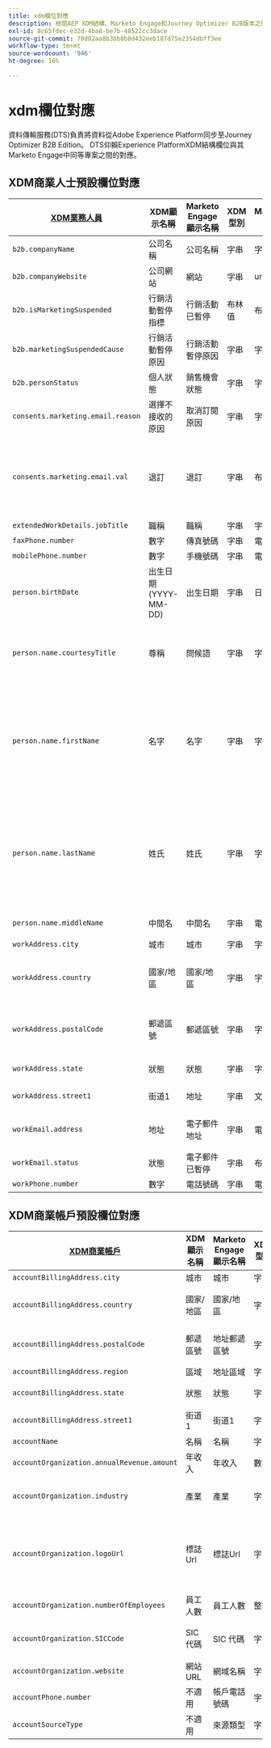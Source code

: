 ```yaml
---
title: xdm欄位對應
description: 檢閱AEP XDM結構、Marketo Engage和Journey Optimizer B2B版本之間的欄位對應。
exl-id: 8c65fdec-e32d-4ba8-be7b-48522cc3dace
source-git-commit: 78d82aa8b3bb8b8d432eeb187d75e2354dbff3ee
workflow-type: tm+mt
source-wordcount: '946'
ht-degree: 16%

---
```


# xdm欄位對應

資料傳輸服務(DTS)負責將資料從Adobe Experience Platform同步至Journey Optimizer B2B Edition。 DTS仰賴Experience PlatformXDM結構欄位與其Marketo Engage中同等專案之間的對應。

## XDM商業人士預設欄位對應

| [XDM業務人員](https://github.com/adobe/xdm/blob/master/docs/reference/mixins/profile/b2b-person-details.schema.md) | XDM顯示名稱 | Marketo Engage顯示名稱 | XDM型別 | Marketo型別 | XDM說明 |
|------------------- |---------------------------------- |--------------------------- |-------- |------------ |--------------- |
| `b2b.companyName` | 公司名稱 | 公司名稱 | 字串 | 字串 | 與業務人員相關聯之公司的名稱。 |
| `b2b.companyWebsite` | 公司網站 | 網站 | 字串 | url | 與業務人員相關聯之公司的網站。 |
| `b2b.isMarketingSuspended` | 行銷活動暫停指標 | 行銷活動已暫停 | 布林值 | 布林值 | 該值會指出該人員的行銷活動是否暫停。 |
| `b2b.marketingSuspendedCause` | 行銷活動暫停原因 | 行銷活動暫停原因 | 字串 | 字串 | 如果針對該人員暫停行銷，此屬性會提供原因。 |
| `b2b.personStatus` | 個人狀態 | 銷售機會狀態 | 字串 | 字串 | 記錄人員目前行銷/銷售狀態的欄位。 |
| `consents.marketing.email.reason` | 選擇不接收的原因 | 取消訂閱原因 | 字串 | 字串 | 與電子郵件選擇退出相關的原因。 |
| `consents.marketing.email.val` | 退訂 | 退訂 | 字串 | 布林值 | 如果取消訂閱為true （例如，值= 1），則將`consents.marketing.email.val`設為(n)。 如果取消訂閱為false （例如，值= 0），則將consents.marketing.email.val設定為null。 |
| `extendedWorkDetails.jobTitle` | 職稱 | 職稱 | 字串 | 字串 | 個人的職稱。 |
| `faxPhone.number` | 數字 | 傳真號碼 | 字串 | 電話 | 傳真電話號碼。 |
| `mobilePhone.number` | 數字 | 手機號碼 | 字串 | 電話 | 與個人關聯的行動電話號碼。 |
| `person.birthDate` | 出生日期(YYYY-MM-DD) | 出生日期 | 字串 | 日期 | 個人出生的完整日期。 YYYY-MM-DD |
| `person.name.courtesyTitle` | 尊稱 | 問候語 | 字串 | 字串 | 通常是人員的職稱、尊稱或稱呼語的縮寫。 在開場白中，courtesyTitle用於完整或姓氏的前面。 例如，「先生」、「女士」或「博士」。 |
| `person.name.firstName` | 名字 | 名字 | 字串 | 字串 | 在姓名的語言中最常被接受的書寫順序的第一個姓名區段。 在許多文化中，這是個人偏好名稱或名字。 FirstName和lastName屬性的引入是為了與現有系統保持相容性，現有系統以簡化、非語意和無法國際化的方式模型化名稱。 使用`xdm:fullName`永遠是較好的。 |
| `person.name.lastName` | 姓氏 | 姓氏 | 字串 | 字串 | 在姓名的語言中最常被接受的書寫順序的最後一個姓名區段。 在許多文化中，這是繼承的姓氏、父名或母名。 FirstName和lastName屬性的引入是為了與現有系統保持相容性，現有系統以簡化、非語意和無法國際化的方式模型化名稱。 使用`xdm:fullName`永遠是較好的。 |
| `person.name.middleName` | 中間名 | 中間名 | 字串 | 電話 | 名字和姓氏之間提供的中間名、備用名或附加名。 |
| `workAddress.city ` | 城市 | 城市 | 字串 | 字串 | 城市的名稱。 |
| `workAddress.country` | 國家/地區 | 國家/地區 | 字串 | 字串 | 政府管理的領土的名稱。 除了`xdm:countryCode`，它是自由格式的欄位，可以有任何語言的國家名稱。 |
| `workAddress.postalCode` | 郵遞區號 | 郵遞區號 | 字串 | 字串 | 地點的郵遞區號。 郵遞區號並非適用於所有國家/地區。 在某些國家/地區，它僅包含郵遞區號的一部分。 |
| `workAddress.state` | 狀態 | 狀態 | 字串 | 字串 | 地址的州名。 它是一個自由格式的欄位。 |
| `workAddress.street1` | 街道1 | 地址 | 字串 | 文字 | 主要街道層級資訊、公寓號碼、街道號碼和街道名稱。 |
| `workEmail.address` | 地址 | 電子郵件地址 | 字串 | 電子郵件 | 技術地址，例如，RFC2822和後續標準中通常定義的`<name@domain.com>`。 |
| `workEmail.status` | 狀態 | 電子郵件已暫停 | 字串 | 布林值 | 使用電子郵件地址能力的指示。 |
| `workPhone.number` | 數字 | 電話號碼 | 字串 | 電話 | 公司電話號碼。 |

## XDM商業帳戶預設欄位對應

| [XDM商業帳戶](https://github.com/adobe/xdm/blob/master/docs/reference/mixins/account/account-details.schema.md) | XDM顯示名稱 | Marketo Engage顯示名稱 | XDM型別 | Marketo Engage型別 | XDM說明 |
|------------------- |---------------------------------- |--------------------------- |-------- |------------ |--------------- |
| `accountBillingAddress.city` | 城市 | 城市 | 字串 | 字串 | 帳單地址中使用的城市名稱。 |
| `accountBillingAddress.country` | 國家/地區 | 國家/地區 | 字串 | 字串 | 帳單地址中使用的政府管理區域名稱。 除了`xdm:countryCode`，它是自由格式的欄位，可以有任何語言的國家名稱。 |
| `accountBillingAddress.postalCode` | 郵遞區號 | 地址郵遞區號 | 字串 | 字串 | 帳單地址所在位置的郵遞區號。 郵遞區號並非適用於所有國家/地區。 在某些國家/地區，它僅包含郵遞區號的一部分。 |
| `accountBillingAddress.region` | 區域 | 地址區域 | 字串 | 字串 | 帳單地址的地區、國家或地區部分。 |
| `accountBillingAddress.state` | 狀態 | 狀態 | 字串 | 字串 | 帳單地址的州名。 它是一個自由格式的欄位。 |
| `accountBillingAddress.street1` | 街道1 | 街道1 | 字串 | 字串 | 帳單地址的主要街道層級資訊，通常包含公寓號碼、街道號碼和街道名稱。 |
| `accountName` | 名稱 | 名稱 | 字串 | 字串 | 公司名稱。 此欄位允許最多255個字元。 |
| `accountOrganization.annualRevenue.amount` | 年收入 | 年收入 | 數字 | 貨幣 | 預估的組織年收入金額。 |
| `accountOrganization.industry` | 產業 | 產業 | 字串 | 字串 | 歸因於組織的產業。 這是自由格式的欄位，建議使用結構化的值來進行查詢或使用`xdm:classifier`屬性。 |
| `accountOrganization.logoUrl` | 標誌Url | 標誌Url | 字串 | 字串 | 路徑將與Salesforce執行個體的URL （例如`https://yourInstance.salesforce.com/`）結合，以產生URL來請求與帳戶相關聯的社交網路設定檔影像。 產生的URL會傳回HTTP重新導向（代碼302）至帳戶的社交網路設定檔影像。 |
| `accountOrganization.numberOfEmployees` | 員工人數 | 員工人數 | 整數 | 整數 | 組織的員工人數。 |
| `accountOrganization.SICCode` | SIC 代碼 | SIC 代碼 | 字串 | 字串 | 標準產業分類(SIC)代碼，這是四位數的代碼，會根據公司的商業活動將其所屬的產業分類。 |
| `accountOrganization.website` | 網站URL | 網域名稱 | 字串 | 字串 | 組織網站的URL。 |
| `accountPhone.number` | 不適用 | 帳戶電話號碼 | 字串 | 字串 | 與帳戶相關聯的電話號碼。 |
| `accountSourceType` | 不適用 | 來源類型 | 字串 | 字串 | 帳戶的Source型別。 |
